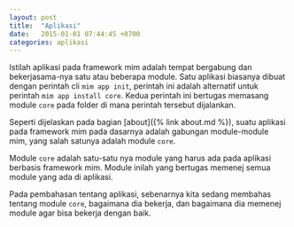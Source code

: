 ```yaml
---
layout: post
title:  "Aplikasi"
date:   2015-01-01 07:44:45 +0700
categories: aplikasi
---
```


Istilah aplikasi pada framework mim adalah tempat bergabung dan bekerjasama-nya
satu atau beberapa module. Satu aplikasi biasanya dibuat dengan perintah cli
`mim app init`, perintah ini adalah alternatif untuk perintah `mim app install core`.
Kedua perintah ini bertugas memasang module `core` pada folder di mana perintah
tersebut dijalankan.

Seperti dijelaskan pada bagian [about]({% link about.md %}), suatu aplikasi pada
framework mim pada dasarnya adalah gabungan module-module mim, yang salah satunya
adalah module `core`.

Module `core` adalah satu-satu nya module yang harus ada pada aplikasi berbasis
framework mim. Module inilah yang bertugas memenej semua module yang ada di
aplikasi.

Pada pembahasan tentang aplikasi, sebenarnya kita sedang membahas tentang module
`core`, bagaimana dia bekerja, dan bagaimana dia memenej module agar bisa bekerja
dengan baik.